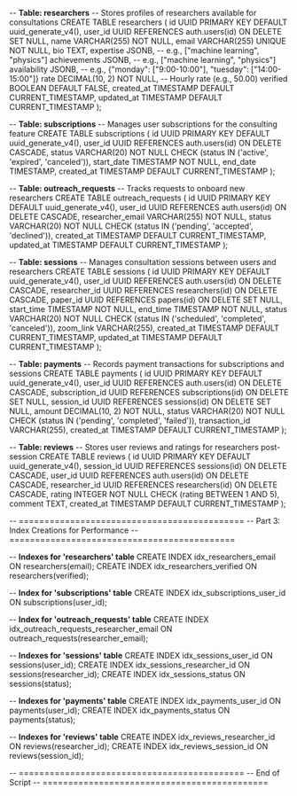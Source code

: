 -- **Table: researchers**
-- Stores profiles of researchers available for consultations
CREATE TABLE researchers (
    id UUID PRIMARY KEY DEFAULT uuid_generate_v4(),
    user_id UUID REFERENCES auth.users(id) ON DELETE SET NULL,
    name VARCHAR(255) NOT NULL,
    email VARCHAR(255) UNIQUE NOT NULL,
    bio TEXT,
    expertise JSONB,  -- e.g., ["machine learning", "physics"]
    achievements JSONB,  -- e.g., ["machine learning", "physics"]
    availability JSONB,  -- e.g., {"monday": ["9:00-10:00"], "tuesday": ["14:00-15:00"]}
    rate DECIMAL(10, 2) NOT NULL,  -- Hourly rate (e.g., 50.00)
    verified BOOLEAN DEFAULT FALSE,
    created_at TIMESTAMP DEFAULT CURRENT_TIMESTAMP,
    updated_at TIMESTAMP DEFAULT CURRENT_TIMESTAMP
);

-- **Table: subscriptions**
-- Manages user subscriptions for the consulting feature
CREATE TABLE subscriptions (
    id UUID PRIMARY KEY DEFAULT uuid_generate_v4(),
    user_id UUID REFERENCES auth.users(id) ON DELETE CASCADE,
    status VARCHAR(20) NOT NULL CHECK (status IN ('active', 'expired', 'canceled')),
    start_date TIMESTAMP NOT NULL,
    end_date TIMESTAMP,
    created_at TIMESTAMP DEFAULT CURRENT_TIMESTAMP
);

-- **Table: outreach_requests**
-- Tracks requests to onboard new researchers
CREATE TABLE outreach_requests (
    id UUID PRIMARY KEY DEFAULT uuid_generate_v4(),
    user_id UUID REFERENCES auth.users(id) ON DELETE CASCADE,
    researcher_email VARCHAR(255) NOT NULL,
    status VARCHAR(20) NOT NULL CHECK (status IN ('pending', 'accepted', 'declined')),
    created_at TIMESTAMP DEFAULT CURRENT_TIMESTAMP,
    updated_at TIMESTAMP DEFAULT CURRENT_TIMESTAMP
);

-- **Table: sessions**
-- Manages consultation sessions between users and researchers
CREATE TABLE sessions (
    id UUID PRIMARY KEY DEFAULT uuid_generate_v4(),
    user_id UUID REFERENCES auth.users(id) ON DELETE CASCADE,
    researcher_id UUID REFERENCES researchers(id) ON DELETE CASCADE,
    paper_id UUID REFERENCES papers(id) ON DELETE SET NULL,
    start_time TIMESTAMP NOT NULL,
    end_time TIMESTAMP NOT NULL,
    status VARCHAR(20) NOT NULL CHECK (status IN ('scheduled', 'completed', 'canceled')),
    zoom_link VARCHAR(255),
    created_at TIMESTAMP DEFAULT CURRENT_TIMESTAMP,
    updated_at TIMESTAMP DEFAULT CURRENT_TIMESTAMP
);

-- **Table: payments**
-- Records payment transactions for subscriptions and sessions
CREATE TABLE payments (
    id UUID PRIMARY KEY DEFAULT uuid_generate_v4(),
    user_id UUID REFERENCES auth.users(id) ON DELETE CASCADE,
    subscription_id UUID REFERENCES subscriptions(id) ON DELETE SET NULL,
    session_id UUID REFERENCES sessions(id) ON DELETE SET NULL,
    amount DECIMAL(10, 2) NOT NULL,
    status VARCHAR(20) NOT NULL CHECK (status IN ('pending', 'completed', 'failed')),
    transaction_id VARCHAR(255),
    created_at TIMESTAMP DEFAULT CURRENT_TIMESTAMP
);

-- **Table: reviews**
-- Stores user reviews and ratings for researchers post-session
CREATE TABLE reviews (
    id UUID PRIMARY KEY DEFAULT uuid_generate_v4(),
    session_id UUID REFERENCES sessions(id) ON DELETE CASCADE,
    user_id UUID REFERENCES auth.users(id) ON DELETE CASCADE,
    researcher_id UUID REFERENCES researchers(id) ON DELETE CASCADE,
    rating INTEGER NOT NULL CHECK (rating BETWEEN 1 AND 5),
    comment TEXT,
    created_at TIMESTAMP DEFAULT CURRENT_TIMESTAMP
);

-- ============================================
-- Part 3: Index Creations for Performance
-- ============================================

-- **Indexes for 'researchers' table**
CREATE INDEX idx_researchers_email ON researchers(email);
CREATE INDEX idx_researchers_verified ON researchers(verified);

-- **Index for 'subscriptions' table**
CREATE INDEX idx_subscriptions_user_id ON subscriptions(user_id);

-- **Index for 'outreach_requests' table**
CREATE INDEX idx_outreach_requests_researcher_email ON outreach_requests(researcher_email);

-- **Indexes for 'sessions' table**
CREATE INDEX idx_sessions_user_id ON sessions(user_id);
CREATE INDEX idx_sessions_researcher_id ON sessions(researcher_id);
CREATE INDEX idx_sessions_status ON sessions(status);

-- **Indexes for 'payments' table**
CREATE INDEX idx_payments_user_id ON payments(user_id);
CREATE INDEX idx_payments_status ON payments(status);

-- **Indexes for 'reviews' table**
CREATE INDEX idx_reviews_researcher_id ON reviews(researcher_id);
CREATE INDEX idx_reviews_session_id ON reviews(session_id);

-- ============================================
-- End of Script
-- ============================================